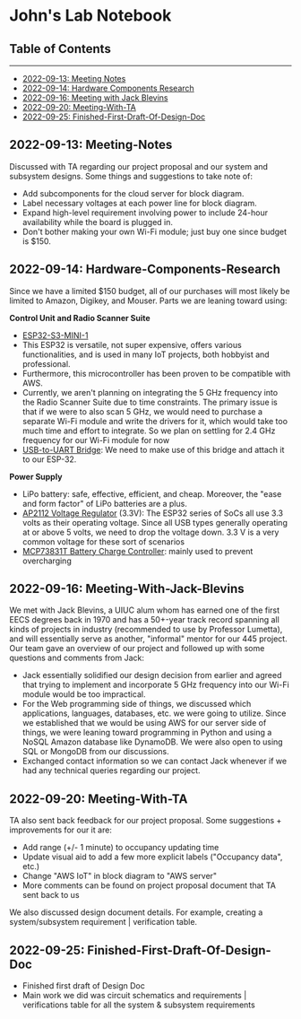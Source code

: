 # John's Lab Notebook
## Table of Contents
---
- [2022-09-13: Meeting Notes](README.md#2022-09-13-meeting-notes)
- [2022-09-14: Hardware Components Research](README.md#2022-09-14-Hardware-Components-research)
- [2022-09-16: Meeting with Jack Blevins](README.md#2022-09-14-Meeting-With-Jack-Kilby)
- [2022-09-20: Meeting-With-TA](README.md#2022-09-20-Meeting-With-TA)
- [2022-09-25: Finished-First-Draft-Of-Design-Doc](README.md#2022-09-25-Finished-First-Draft-Of-Design-Doc)


## 2022-09-13: Meeting-Notes

Discussed with TA regarding our project proposal and our system and subsystem designs. Some things and suggestions to take note of:
- Add subcomponents for the cloud server for block diagram.
- Label necessary voltages at each power line for block diagram.
- Expand high-level requirement involving power to include 24-hour availability while the board is plugged in.
- Don't bother making your own Wi-Fi module; just buy one since budget is $150.

## 2022-09-14: Hardware-Components-Research

Since we have a limited $150 budget, all of our purchases will most likely be limited to Amazon, Digikey, and Mouser. Parts we are leaning toward using:

**Control Unit and Radio Scanner Suite**
  - [ESP32-S3-MINI-1](https://www.espressif.com/sites/default/files/documentation/esp32-s3-wroom-2_datasheet_en.pdf)
- This ESP32 is versatile, not super expensive, offers various functionalities, and is used in many IoT projects, both hobbyist and professional.
- Furthermore, this microcontroller has been proven to be compatible with AWS. 
- Currently, we aren't planning on integrating the 5 GHz frequency into the Radio Scanner Suite due to time constraints. The primary issue is that if we were to also scan 5 GHz, we would need to purchase a separate Wi-Fi module and write the drivers for it, which would take too much time and effort to integrate. So we plan on settling for 2.4 GHz frequency for our Wi-Fi module for now
- [USB-to-UART Bridge](http://esp32.net/usb-uart/): We need to make use of this bridge and attach it to our ESP-32. 

**Power Supply**
- LiPo battery: safe, effective, efficient, and cheap. Moreover, the "ease and form factor" of LiPo batteries are a plus.
- [AP2112 Voltage Regulator](https://www.digikey.com/en/products/detail/diodes-incorporated/AP2112M-3-3TRG1/5305555) (3.3V): The ESP32 series of SoCs all use 3.3 volts as their operating voltage. Since all USB types generally operating at or above 5 volts, we need to drop the voltage down. 3.3 V is a very common voltage for these sort of scenarios
- [MCP73831T Battery Charge Controller](https://www.digikey.com/en/products/detail/microchip-technology/MCP73831T-2DCI-OT/1979804): mainly used to prevent overcharging

## 2022-09-16: Meeting-With-Jack-Blevins

We met with Jack Blevins, a UIUC alum whom has earned one of the first EECS degrees
back in 1970 and has a 50+-year track record spanning all kinds of
projects in industry (recommended to use by Professor Lumetta), and will essentially serve as another, "informal" mentor for our 445 project. Our team gave an overview of our project and followed up with some questions and comments from Jack:

- Jack essentially solidified our design decision from earlier and agreed that trying to implement and incorporate 5 GHz frequency into our Wi-Fi module would be too impractical. 
- For the Web programming side of things, we discussed which applications, languages, databases, etc. we were going to utilize. Since we established that we would be using AWS for our server side of things, we were leaning toward programming in Python and using a NoSQL Amazon database like DynamoDB. We were also open to using SQL or MongoDB from our discussions.
- Exchanged contact information so we can contact Jack whenever if we had any technical queries regarding our project.

## 2022-09-20: Meeting-With-TA

TA also sent back feedback for our project proposal. Some suggestions + improvements for our it are:

- Add range (+/- 1 minute) to occupancy updating time
- Update visual aid to add a few more explicit labels ("Occupancy data", etc.)
- Change "AWS IoT" in block diagram to "AWS server"
- More comments can be found on project proposal document that TA sent back to us 

We also discussed design document details. For example, creating a system/subsystem requirement | verification table. 

## 2022-09-25: Finished-First-Draft-Of-Design-Doc
- Finished first draft of Design Doc
- Main work we did was circuit schematics and requirements | verifications table for all the system & subsystem requirements
